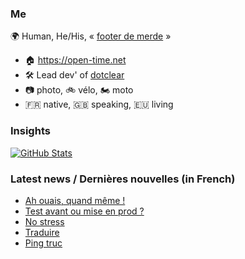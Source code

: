 ### Me

🌍 Human, He/His, « [footer de merde](https://open-time.net/post/2013/07/17/La-veritable-histoire-du-Footer-de-merde-) » 
* 🏠 https://open-time.net 
* 🛠️ Lead dev' of [dotclear](https://git.dotclear.org/dev/dotclear)
* 📷 photo, 🚲 vélo, 🏍️ moto 
* 🇫🇷 native, 🇬🇧 speaking, 🇪🇺 living

### Insights

[![GitHub Stats](https://github-readme-stats-sigma-five.vercel.app/api?username=franck-paul)](https://github.com/franck-paul)

### Latest news / Dernières nouvelles (in French)

<!-- BLOG-POST-LIST:START -->
- [Ah ouais, quand même !](https://open-time.net/post/2024/02/12/Ah-ouais-quand-meme-)
- [Test avant ou mise en prod ?](https://open-time.net/post/2024/02/11/Test-avant-ou-mise-en-prod)
- [No stress](https://open-time.net/post/2024/02/10/No-stress)
- [Traduire](https://open-time.net/post/2024/02/09/Traduire)
- [Ping truc](https://open-time.net/post/2024/02/08/Ping-truc)
<!-- BLOG-POST-LIST:END -->
